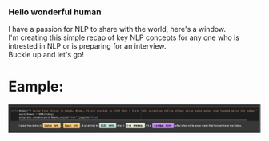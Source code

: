 ### Hello wonderful human <br>
I have a passion for NLP to share with the world, here's a window. <br>
I'm creating this simple recap of key NLP concepts for any one who is intrested in NLP or is preparing for an interview.<br>
Buckle up and let's go!<br>

# Eample:
![alt text](Spacy_example.png)


